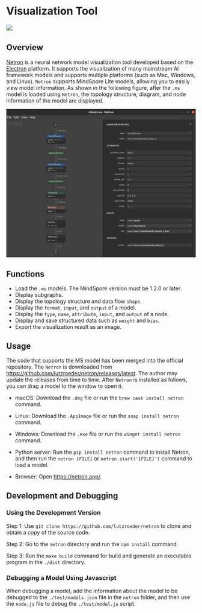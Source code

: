 # Visualization Tool

<a href="https://gitee.com/mindspore/docs/blob/r2.0/docs/lite/docs/source_en/use/visual_tool.md" target="_blank"><img src="https://mindspore-website.obs.cn-north-4.myhuaweicloud.com/website-images/r2.0/resource/_static/logo_source_en.png"></a>

## Overview

[Netron](https://github.com/lutzroeder/netron) is a neural network model visualization tool developed based on the [Electron](http://www.electronjs.org/) platform. It supports the visualization of many mainstream AI framework models and supports multiple platforms (such as Mac, Windows, and Linux). `Netron` supports MindSpore Lite models, allowing you to easily view model information. As shown in the following figure, after the `.ms` model is loaded using `Netron`, the topology structure, diagram, and node information of the model are displayed.

![img](../images/visual_mnist.png)

## Functions

- Load the `.ms` models. The MindSpore version must be 1.2.0 or later.
- Display subgraphs.
- Display the topology structure and data flow `shape`.
- Display the `format`, `input`, and `output` of a model.
- Display the `type`, `name`, `attribute`, `input`, and `output` of a node.
- Display and save structured data such as `weight` and `bias`.
- Export the visualization result as an image.

## Usage

The code that supports the MS model has been merged into the official repository. The `Netron` is downloaded from <https://github.com/lutzroeder/netron/releases/latest>. The author may update the releases from time to time. After `Netron` is installed as follows, you can drag a model to the window to open it.

- macOS: Download the `.dmg` file or run the `brew cask install netron` command.

- Linux: Download the `.AppImage` file or run the `snap install netron` command.

- Windows: Download the `.exe` file or run the `winget install netron` command.

- Python server: Run the `pip install netron` command to install Netron, and then run the `netron [FILE]` or `netron.start('[FILE]')` command to load a model.

- Browser: Open <https://netron.app/>.

## Development and Debugging

### Using the Development Version

Step 1: Use `git clone https://github.com/lutzroeder/netron` to clone and obtain a copy of the source code.

Step 2: Go to the `netron` directory and run the `npm install` command.

Step 3: Run the `make build` command for build and generate an executable program in the `./dist` directory.

### Debugging a Model Using Javascript

When debugging a model, add the information about the model to be debugged to the `./test/models.json` file in the `netron` folder, and then use the `node.js` file to debug the `./test/model.js` script.
